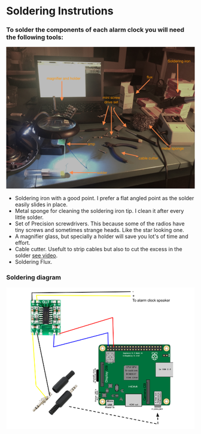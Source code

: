 # Soldering Instrutions 

### To solder the components of each alarm clock you will need the following tools:

![Image of Setup](images/setup.JPG)
* Soldering iron with a good point. I prefer a flat angled point as the solder easily slides in place.
* Metal sponge for cleaning the soldering iron tip. I clean it after every little solder. 
* Set of Precision screwdrivers. This because some of the radios have tiny screws and sometimes strange heads. Like the star looking one.
* A magnifier glass, but specially a holder will save you lot's of time and effort.
* Cable cutter. Usefult to strip cables but also to cut the excess in the solder [see video](videos/soldercut.mp4).
* Soldering Flux.


### Soldering diagram
![Image of Soldering diagram](images/diagram.png)